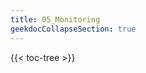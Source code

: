 ```yaml
---
title: 05_Monitoring
geekdocCollapseSection: true
---
```


<!-- spellchecker-disable -->

{{< toc-tree >}}

<!-- spellchecker-enable -->